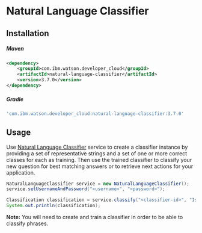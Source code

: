 # Natural Language Classifier

## Installation

##### Maven
```xml
<dependency>
	<groupId>com.ibm.watson.developer_cloud</groupId>
	<artifactId>natural-language-classifier</artifactId>
	<version>3.7.0</version>
</dependency>
```

##### Gradle
```gradle
'com.ibm.watson.developer_cloud:natural-language-classifier:3.7.0'
```

## Usage
Use [Natural Language Classifier](http://www.ibm.com/watson/developercloud/doc/natural-language-classifier/index.html) service to create a classifier instance by providing a set of representative strings and a set of one or more correct classes for each as training. Then use the trained classifier to classify your new question for best matching answers or to retrieve next actions for your application.

```java
NaturalLanguageClassifier service = new NaturalLanguageClassifier();
service.setUsernameAndPassword("<username>", "<password>");

Classification classification = service.classify("<classifier-id>", "Is it sunny?").execute();
System.out.println(classification);
```

**Note:** You will need to create and train a classifier in order to be able to classify phrases.
